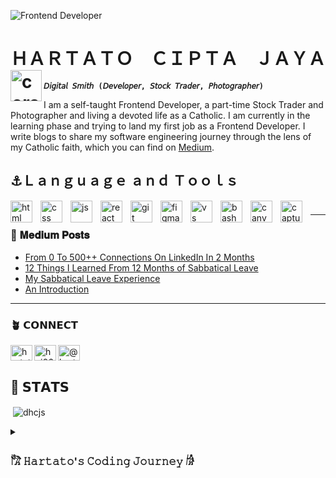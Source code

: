 ![Frontend Developer](https://user-images.githubusercontent.com/80773310/194055390-c318c9db-f489-4825-adfa-9075ac1dbb21.gif)

<h1 align="left">ＨＡＲＴＡＴＯ　ＣＩＰＴＡ　ＪＡＹＡ<img align="left" alt="coral" width="50" height="50" src="https://emojiguide.com/wp-content/uploads/2022/04/coral-emoji.png"></h1>

**`𝘋𝘪𝘨𝘪𝘵𝘢𝘭 𝘚𝘮𝘪𝘵𝘩 (𝘋𝘦𝘷𝘦𝘭𝘰𝘱𝘦𝘳, 𝘚𝘵𝘰𝘤𝘬 𝘛𝘳𝘢𝘥𝘦𝘳, 𝘗𝘩𝘰𝘵𝘰𝘨𝘳𝘢𝘱𝘩𝘦𝘳)`**

I am a self-taught Frontend Developer, a part-time Stock Trader and Photographer and living a devoted life as a Catholic. I am currently in the learning phase and trying to land my first job as a Frontend Developer. I write blogs to share my software engineering journey through the lens of my Catholic faith, which you can find on [Medium]( https://hartatociptajaya.medium.com/).

## ⚓️Ｌａｎｇｕａｇｅ ａｎｄ Ｔｏｏｌｓ
<img align="left" alt="html" width="35px" style="padding-right:10px;" src="https://cdn.jsdelivr.net/gh/devicons/devicon/icons/html5/html5-original.svg" />
<img align="left" alt="css" width="35px" style="padding-right:10px;" src="https://cdn.jsdelivr.net/gh/devicons/devicon/icons/css3/css3-original.svg" />
<img align="left" alt="js" width="35px" style="padding-right:10px;" src="https://cdn.jsdelivr.net/gh/devicons/devicon/icons/javascript/javascript-original.svg" />
<img align="left" alt="react" width="35px" style="padding-right:10px;" src="https://cdn.jsdelivr.net/gh/devicons/devicon/icons/react/react-original.svg" />
<img align="left" alt="git" width="35px" style="padding-right:10px;" src="https://cdn.jsdelivr.net/gh/devicons/devicon/icons/git/git-original.svg" />
<img align="left" alt="figma" width="35px" style="padding-right:10px;" src="https://cdn.jsdelivr.net/gh/devicons/devicon/icons/figma/figma-original.svg" />
<img align="left" alt="vs" width="35px" style="padding-right:10px;" src="https://cdn.jsdelivr.net/gh/devicons/devicon/icons/visualstudio/visualstudio-plain.svg" />
<img align="left" alt="bash" width="35px" style="padding-right:10px;" src="https://cdn.jsdelivr.net/gh/devicons/devicon/icons/bash/bash-original.svg" />
<img align="left" alt="canva" width="35px" style="padding-right:10px;" src="https://cdn.jsdelivr.net/gh/devicons/devicon/icons/canva/canva-original.svg" />
<img align="left" alt="captureone" width="35px" style="padding-right:10px;" src="https://upload.wikimedia.org/wikipedia/commons/thumb/2/27/CAPTURE_ONE_LOGO.svg/1200px-CAPTURE_ONE_LOGO.svg.png" />

#
---
### 📔 𝐌𝐞𝐝𝐢𝐮𝐦 𝐏𝐨𝐬𝐭𝐬
<!-- Medium-Posts-List:START -->
- [From 0 To 500++ Connections On LinkedIn In 2 Months](https://hartatociptajaya.medium.com/from-0-to-500-connections-on-linkedin-in-2-months-25457088c91a?source=rss-4c5819c98a42------2)
- [12 Things I Learned From 12 Months of Sabbatical Leave](https://hartatociptajaya.medium.com/12-things-i-learned-from-12-months-of-sabbatical-leave-a23b870f7dba?source=rss-4c5819c98a42------2)
- [My Sabbatical Leave Experience](https://hartatociptajaya.medium.com/my-sabbatical-leave-experience-f96966b2776e?source=rss-4c5819c98a42------2)
- [An Introduction](https://hartatociptajaya.medium.com/an-introduction-371435f4f461?source=rss-4c5819c98a42------2)
<!-- Medium-Posts-List:END -->
---

### 🪴 𝗖𝗢𝗡𝗡𝗘𝗖𝗧
<p align="left">
<p align="left"></p><a href="https://twitter.com/hartatocj" target="blank"><img align="left" src="https://raw.githubusercontent.com/rahuldkjain/github-profile-readme-generator/master/src/images/icons/Social/twitter.svg" alt="hartatocj" height="25" width="35" /></a>
<p align="left"></p><a href="https://linkedin.com/in/hcj06" target="blank"><img align="left" src="https://raw.githubusercontent.com/rahuldkjain/github-profile-readme-generator/master/src/images/icons/Social/linked-in-alt.svg" alt="hcj06" height="25" width="35"/></a>
<p align="left"></p><a href="https://medium.com/@hartatociptajaya" target="blank"><img align="center" src="https://user-images.githubusercontent.com/36799589/96227773-3acc6080-0fb2-11eb-837f-f5026d472969.jpg" alt="@hartatociptajaya" height="25" width="35" /></a>
</p>

## 📝 𝗦𝗧𝗔𝗧𝗦
<p>&nbsp;<img align="center" src="https://github-readme-stats.vercel.app/api?username=dhcjs&show_icons=true&theme=gruvbox&title_color=ffffd1&text_color=d1ffe8&bg_color=5d5f5f&cache_seconds=1800&locale=en" alt="dhcjs" /></p>

<details>
 <summary><h3>𓀗 𝙷𝚊𝚛𝚝𝚊𝚝𝚘'𝚜 𝙲𝚘𝚍𝚒𝚗𝚐 𝙹𝚘𝚞𝚛𝚗𝚎𝚢 𓀙</h3></summary>
  My coding journey started when I took a sabbatical leave after being laid off from my job as operations manager in the food and beverages industry. I took a year of sabbatical leave to re-align my purpose, dreams and visions on how to live the best version of my life. As a starter, I wanted to become a cloud security engineer when looking for an opportunity in the tech industry. I didn’t know much and only found what was hot in the tech industry. But after tremendous research, I decided that Frontend Developer is what I want to do because it is suitable for my condition. I spend a year researching the tech industry, job types, and jobs and errors by joining communities and taking courses before landing on Frontend Developer. Switching from a non-technical background seems daunting because my previous job involved little to no problem-solving skills and computer science. I had no mentor and entirely relied on myself until I learned about the open source community, which is my most significant help. They listen to my doubt and guide me to the right path as long as we are eager to learn and seek it.
I’ve never used LinkedIn and made a resume throughout my whole career, which I know is bad news. It wore me out at first, but slowly I began to catch up to the phase where I had a tailored resume, LinkedIn and 500+ connections; I had 0 back then. I started my journey with Freecodecamp certifications, learning Git and GitHub, and some Udemy courses. I spend roughly 4 hours a day learning; I start my day with stock trading; in between, I’ll watch some videos or tinker with open source projects and end my day with 4-5 hours learning Frontend Tech Stack. Being self-taught always has the challenge of managing the time, commitment and how you rest. Despite that, I am ready to land my first job as a Frontend Developer at 2023. 
</details>
